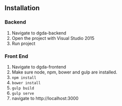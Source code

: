 ## Installation

### Backend
1.  Navigate to dgda-backend
1.  Open the project with Visual Studio 2015 
2.  Run project

### Front End
1.  Navigate to dgda-frontend
1.  Make sure node, npm, bower and gulp are installed.
2.  `npm install`
3.  `bower install`
4.  `gulp build`
5.  `gulp serve`
6.  navigate to http://localhost:3000
